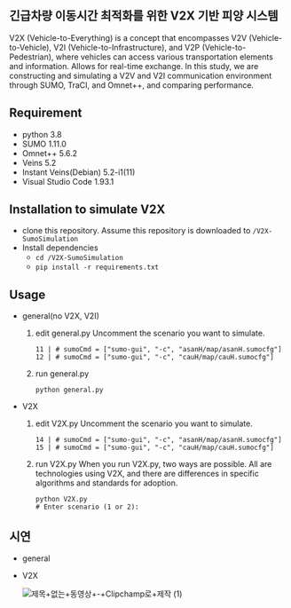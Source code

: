 ## 긴급차량 이동시간 최적화를 위한 V2X 기반 피양 시스템
V2X (Vehicle-to-Everything) is a concept that encompasses V2V (Vehicle-to-Vehicle), V2I (Vehicle-to-Infrastructure), and V2P (Vehicle-to-Pedestrian), where vehicles can access various transportation elements and information. Allows for real-time exchange. In this study, we are constructing and simulating a V2V and V2I communication environment through SUMO, TraCI, and Omnet++, and comparing performance.

## Requirement
- python 3.8
- SUMO 1.11.0
- Omnet++ 5.6.2
- Veins 5.2
- Instant Veins(Debian) 5.2-i1(11)
- Visual Studio Code 1.93.1


## Installation to simulate V2X
- clone this repository. Assume this repository is downloaded to `/V2X-SumoSimulation`
- Install dependencies
  - `cd /V2X-SumoSimulation`
  - `pip install -r requirements.txt`

## Usage
- general(no V2X, V2I)
  1) edit general.py
     Uncomment the scenario you want to simulate.
     ```
     11 | # sumoCmd = ["sumo-gui", "-c", "asanH/map/asanH.sumocfg"]
     12 | # sumoCmd = ["sumo-gui", "-c", "cauH/map/cauH.sumocfg"]
     ```
  3) run general.py
     ```
     python general.py
     ```
     
- V2X
  1) edit V2X.py
     Uncomment the scenario you want to simulate.
     ```
     14 | # sumoCmd = ["sumo-gui", "-c", "asanH/map/asanH.sumocfg"]
     15 | # sumoCmd = ["sumo-gui", "-c", "cauH/map/cauH.sumocfg"]
     ```
  3) run V2X.py
     When you run V2X.py, two ways are possible. All are technologies using V2X, and there are differences in specific algorithms and standards for adoption.
     ```
     python V2X.py
     # Enter scenario (1 or 2):
     ```

## 시연
- general

  
  
- V2X
  
  ![제목+없는+동영상+-+Clipchamp로+제작 (1)](https://github.com/user-attachments/assets/6519ceea-2a40-45a1-aae1-cba066c72175)
